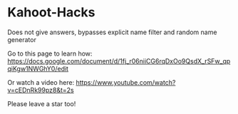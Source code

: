 # Kahoot-Hacks
Does not give answers, bypasses explicit name filter and random name generator


Go to this page to learn how: https://docs.google.com/document/d/1fj_r06niiCG6rqDxOo9QsdX_rSFw_qpqiKgw1NWGhY0/edit

Or watch a video here: https://www.youtube.com/watch?v=cEDnRk99pz8&t=2s

Please leave a star too!
